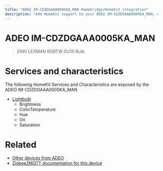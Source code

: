```yaml
---
title: "ADEO IM-CDZDGAAA0005KA_MAN Homebridge/HomeKit integration"
description: "Add HomeKit support to your ADEO IM-CDZDGAAA0005KA_MAN, using Homebridge, Zigbee2MQTT and homebridge-z2m."
---
```

<!---
This file has been GENERATED using src/docgen/docgen.ts
DO NOT EDIT THIS FILE MANUALLY!
-->
# ADEO IM-CDZDGAAA0005KA_MAN
> ENKI LEXMAN RGBTW GU10 Bulb


# Services and characteristics
The following HomeKit Services and Characteristics are exposed by
the ADEO IM-CDZDGAAA0005KA_MAN

* [Lightbulb](../../light.md)
  * Brightness
  * ColorTemperature
  * Hue
  * On
  * Saturation


# Related
* [Other devices from ADEO](../index.md#adeo)
* [Zigbee2MQTT documentation for this device](https://www.zigbee2mqtt.io/devices/IM-CDZDGAAA0005KA_MAN.html)
